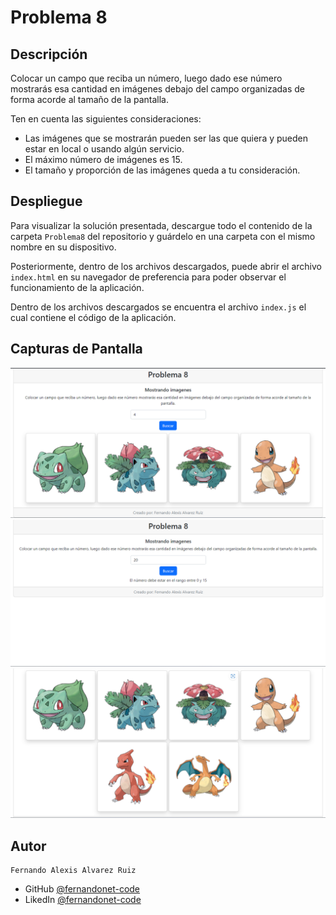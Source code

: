 
# Problema 8

## Descripción

Colocar un campo que reciba un número, luego dado ese número mostrarás esa cantidad en imágenes debajo del campo organizadas de forma acorde al tamaño de la pantalla.

Ten en cuenta las siguientes consideraciones:
- Las imágenes que se mostrarán pueden ser las que quiera y pueden estar en local o usando algún servicio.
- El máximo número de imágenes es 15.
- El tamaño y proporción de las imágenes queda a tu consideración.

## Despliegue

Para visualizar la solución presentada, descargue todo el contenido de la carpeta `Problema8` del repositorio y guárdelo en una carpeta con el mismo nombre en su dispositivo.

Posteriormente, dentro de los archivos descargados, puede abrir el archivo `index.html` en su navegador de preferencia para poder observar el funcionamiento de la aplicación.

Dentro de los archivos descargados se encuentra el archivo `index.js` el cual contiene el código de la aplicación.

## Capturas de Pantalla

![Screenshot1](https://github.com/fernandonet-code/PruebaTecnicaAVE/blob/main/Problema8/Screenshots/1.png)
![Screenshot2](https://github.com/fernandonet-code/PruebaTecnicaAVE/blob/main/Problema8/Screenshots/2.png)
![Screenshot3](https://github.com/fernandonet-code/PruebaTecnicaAVE/blob/main/Problema8/Screenshots/3.png)


## Autor

    Fernando Alexis Alvarez Ruiz
- GitHub [@fernandonet-code](https://github.com/fernandonet-code)
- LikedIn [@fernandonet-code](https://www.linkedin.com/in/fernandonet-code/)


